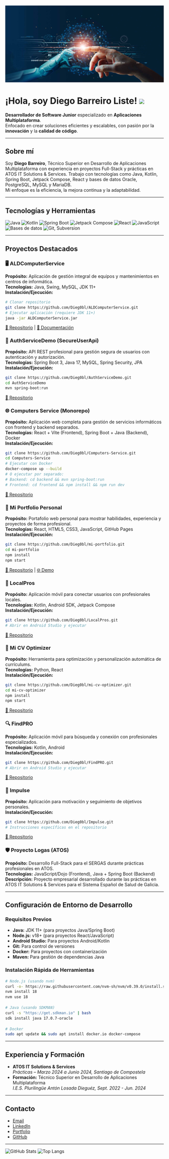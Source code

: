 ![Hero Background](hero-background.jpg)

# ¡Hola, soy Diego Barreiro Liste! <img src="https://media.giphy.com/media/hvRJCLFzcasrR4ia7z/giphy.gif" width="30px"/>

**Desarrollador de Software Junior** especializado en **Aplicaciones Multiplataforma**.  
Enfocado en crear soluciones eficientes y escalables, con pasión por la **innovación** y la **calidad de código**.

---

## Sobre mí
Soy **Diego Barreiro**, Técnico Superior en Desarrollo de Aplicaciones Multiplataforma con experiencia en proyectos Full-Stack y prácticas en ATOS IT Solutions & Services. Trabajo con tecnologías como Java, Kotlin, Spring Boot, Jetpack Compose, React y bases de datos Oracle, PostgreSQL, MySQL y MariaDB.  
Mi enfoque es la eficiencia, la mejora continua y la adaptabilidad.

---

## Tecnologías y Herramientas
<div>
  <img src="https://img.shields.io/badge/Java-ED8B00?style=for-the-badge&logo=java&logoColor=white" alt="Java"/>
  <img src="https://img.shields.io/badge/Kotlin-7F52FF?style=for-the-badge&logo=kotlin&logoColor=white" alt="Kotlin"/>
  <img src="https://img.shields.io/badge/Spring%20Boot-6DB33F?style=for-the-badge&logo=springboot&logoColor=white" alt="Spring Boot"/>
  <img src="https://img.shields.io/badge/Jetpack%20Compose-4285F4?style=for-the-badge&logo=jetpackcompose&logoColor=white" alt="Jetpack Compose"/>
  <img src="https://img.shields.io/badge/React-61DAFB?style=for-the-badge&logo=react&logoColor=white" alt="React"/>
  <img src="https://img.shields.io/badge/JavaScript-F7DF1E?style=for-the-badge&logo=javascript&logoColor=black" alt="JavaScript"/>
  <img src="https://img.shields.io/badge/Databases-4DB33D?style=for-the-badge&logo=postgresql&logoColor=white" alt="Bases de datos"/>
  <img src="https://img.shields.io/badge/Git%20&%20Subversion-F05032?style=for-the-badge&logo=git&logoColor=white" alt="Git, Subversion"/>
</div>

---

## Proyectos Destacados

### 🖥️ ALDComputerService
**Propósito:** Aplicación de gestión integral de equipos y mantenimientos en centros de informática.  
**Tecnologías:** Java, Swing, MySQL, JDK 11+  
**Instalación/Ejecución:**
```bash
# Clonar repositorio
git clone https://github.com/Dieg0bl/ALDComputerService.git
# Ejecutar aplicación (requiere JDK 11+)
java -jar ALDComputerService.jar
```
[📁 Repositorio](https://github.com/Dieg0bl/ALDComputerService) | [📖 Documentación](https://github.com/Dieg0bl/ALDComputerService/blob/master/docs/)

### 🔐 AuthServiceDemo (SecureUserApi)
**Propósito:** API REST profesional para gestión segura de usuarios con autenticación y autorización.  
**Tecnologías:** Spring Boot 3, Java 17, MySQL, Spring Security, JPA  
**Instalación/Ejecución:**
```bash
git clone https://github.com/Dieg0bl/AuthServiceDemo.git
cd AuthServiceDemo
mvn spring-boot:run
```
[📁 Repositorio](https://github.com/Dieg0bl/AuthServiceDemo)

### 🌐 Computers Service (Monorepo)
**Propósito:** Aplicación web completa para gestión de servicios informáticos con frontend y backend separados.  
**Tecnologías:** React + Vite (Frontend), Spring Boot + Java (Backend), Docker  
**Instalación/Ejecución:**
```bash
git clone https://github.com/Dieg0bl/Computers-Service.git
cd Computers-Service
# Ejecutar con Docker
docker-compose up --build
# O ejecutar por separado:
# Backend: cd backend && mvn spring-boot:run
# Frontend: cd frontend && npm install && npm run dev
```
[📁 Repositorio](https://github.com/Dieg0bl/Computers-Service)

### 💼 Mi Portfolio Personal
**Propósito:** Portafolio web personal para mostrar habilidades, experiencia y proyectos de forma profesional.  
**Tecnologías:** React, HTML5, CSS3, JavaScript, GitHub Pages  
**Instalación/Ejecución:**
```bash
git clone https://github.com/Dieg0bl/mi-portfolio.git
cd mi-portfolio
npm install
npm start
```
[📁 Repositorio](https://github.com/Dieg0bl/mi-portfolio) | [🌐 Demo](https://dieg0bl.github.io/mi-portfolio/)

### 📱 LocalPros
**Propósito:** Aplicación móvil para conectar usuarios con profesionales locales.  
**Tecnologías:** Kotlin, Android SDK, Jetpack Compose  
**Instalación/Ejecución:**
```bash
git clone https://github.com/Dieg0bl/LocalPros.git
# Abrir en Android Studio y ejecutar
```
[📁 Repositorio](https://github.com/Dieg0bl/LocalPros)

### 📄 Mi CV Optimizer
**Propósito:** Herramienta para optimización y personalización automática de currículums.  
**Tecnologías:** Python, React  
**Instalación/Ejecución:**
```bash
git clone https://github.com/Dieg0bl/mi-cv-optimizer.git
cd mi-cv-optimizer
npm install
npm start
```
[📁 Repositorio](https://github.com/Dieg0bl/mi-cv-optimizer)

### 🔍 FindPRO
**Propósito:** Aplicación móvil para búsqueda y conexión con profesionales especializados.  
**Tecnologías:** Kotlin, Android  
**Instalación/Ejecución:**
```bash
git clone https://github.com/Dieg0bl/FindPRO.git
# Abrir en Android Studio y ejecutar
```
[📁 Repositorio](https://github.com/Dieg0bl/FindPRO)

### 💪 Impulse
**Propósito:** Aplicación para motivación y seguimiento de objetivos personales.  
**Instalación/Ejecución:**
```bash
git clone https://github.com/Dieg0bl/Impulse.git
# Instrucciones específicas en el repositorio
```
[📁 Repositorio](https://github.com/Dieg0bl/Impulse)

### 🛡️ Proyecto Logas (ATOS)
**Propósito:** Desarrollo Full-Stack para el SERGAS durante prácticas profesionales en ATOS.  
**Tecnologías:** JavaScript/Dojo (Frontend), Java + Spring Boot (Backend)  
**Descripción:** Proyecto empresarial desarrollado durante las prácticas en ATOS IT Solutions & Services para el Sistema Español de Salud de Galicia.

---

## Configuración de Entorno de Desarrollo

### Requisitos Previos
- **Java:** JDK 11+ (para proyectos Java/Spring Boot)
- **Node.js:** v18+ (para proyectos React/JavaScript)
- **Android Studio:** Para proyectos Android/Kotlin
- **Git:** Para control de versiones
- **Docker:** Para proyectos con containerización
- **Maven:** Para gestión de dependencias Java

### Instalación Rápida de Herramientas
```bash
# Node.js (usando nvm)
curl -o- https://raw.githubusercontent.com/nvm-sh/nvm/v0.39.0/install.sh | bash
nvm install 18
nvm use 18

# Java (usando SDKMAN)
curl -s "https://get.sdkman.io" | bash
sdk install java 17.0.7-oracle

# Docker
sudo apt update && sudo apt install docker.io docker-compose
```

---

## Experiencia y Formación
- **ATOS IT Solutions & Services**  
  *Prácticas – Marzo 2024 a Junio 2024, Santiago de Compostela*
- **Formación:** Técnico Superior en Desarrollo de Aplicaciones Multiplataforma  
  *I.E.S. Plurilingüe Antón Losada Dieguéz, Sept. 2022 - Jun. 2024*

---

## Contacto
- [Email](mailto:Dieg0Barreir01@hotmail.com)  
- [LinkedIn](https://www.linkedin.com/in/diego-barreiro-20580826b/)  
- [Portfolio](https://dieg0bl.github.io/mi-portfolio/)  
- [GitHub](https://github.com/Dieg0bl)

---

<div>
  <img height="180em" src="https://github-readme-stats.vercel.app/api?username=Dieg0bl&show_icons=true&theme=radical" alt="GitHub Stats"/>
  <img height="180em" src="https://github-readme-stats.vercel.app/api/top-langs/?username=Dieg0bl&layout=compact&theme=radical" alt="Top Langs"/>
</div>
